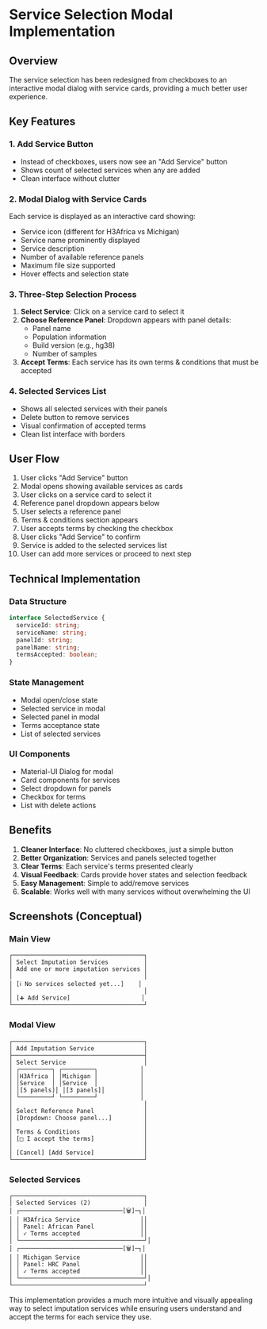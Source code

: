 # Service Selection Modal Implementation

## Overview
The service selection has been redesigned from checkboxes to an interactive modal dialog with service cards, providing a much better user experience.

## Key Features

### 1. **Add Service Button**
- Instead of checkboxes, users now see an "Add Service" button
- Shows count of selected services when any are added
- Clean interface without clutter

### 2. **Modal Dialog with Service Cards**
Each service is displayed as an interactive card showing:
- Service icon (different for H3Africa vs Michigan)
- Service name prominently displayed
- Service description
- Number of available reference panels
- Maximum file size supported
- Hover effects and selection state

### 3. **Three-Step Selection Process**
1. **Select Service**: Click on a service card to select it
2. **Choose Reference Panel**: Dropdown appears with panel details:
   - Panel name
   - Population information
   - Build version (e.g., hg38)
   - Number of samples
3. **Accept Terms**: Each service has its own terms & conditions that must be accepted

### 4. **Selected Services List**
- Shows all selected services with their panels
- Delete button to remove services
- Visual confirmation of accepted terms
- Clean list interface with borders

## User Flow

1. User clicks "Add Service" button
2. Modal opens showing available services as cards
3. User clicks on a service card to select it
4. Reference panel dropdown appears below
5. User selects a reference panel
6. Terms & conditions section appears
7. User accepts terms by checking the checkbox
8. User clicks "Add Service" to confirm
9. Service is added to the selected services list
10. User can add more services or proceed to next step

## Technical Implementation

### Data Structure
```typescript
interface SelectedService {
  serviceId: string;
  serviceName: string;
  panelId: string;
  panelName: string;
  termsAccepted: boolean;
}
```

### State Management
- Modal open/close state
- Selected service in modal
- Selected panel in modal
- Terms acceptance state
- List of selected services

### UI Components
- Material-UI Dialog for modal
- Card components for services
- Select dropdown for panels
- Checkbox for terms
- List with delete actions

## Benefits

1. **Cleaner Interface**: No cluttered checkboxes, just a simple button
2. **Better Organization**: Services and panels selected together
3. **Clear Terms**: Each service's terms presented clearly
4. **Visual Feedback**: Cards provide hover states and selection feedback
5. **Easy Management**: Simple to add/remove services
6. **Scalable**: Works well with many services without overwhelming the UI

## Screenshots (Conceptual)

### Main View
```
┌─────────────────────────────────────┐
│ Select Imputation Services          │
│ Add one or more imputation services │
│                                     │
│ [ℹ️ No services selected yet...]    │
│                                     │
│ [➕ Add Service]                    │
└─────────────────────────────────────┘
```

### Modal View
```
┌─────────────────────────────────────┐
│ Add Imputation Service              │
├─────────────────────────────────────┤
│ Select Service                      │
│ ┌─────────┐ ┌─────────┐            │
│ │H3Africa │ │Michigan │            │
│ │Service  │ │Service  │            │
│ │[5 panels]│ │[3 panels]│          │
│ └─────────┘ └─────────┘            │
│                                     │
│ Select Reference Panel              │
│ [Dropdown: Choose panel...]         │
│                                     │
│ Terms & Conditions                  │
│ [□ I accept the terms]              │
│                                     │
│ [Cancel] [Add Service]              │
└─────────────────────────────────────┘
```

### Selected Services
```
┌─────────────────────────────────────┐
│ Selected Services (2)               │
│ ┌─────────────────────────────[🗑️]─┐│
│ │ H3Africa Service                 ││
│ │ Panel: African Panel             ││
│ │ ✓ Terms accepted                 ││
│ └───────────────────────────────────┘│
│ ┌─────────────────────────────[🗑️]─┐│
│ │ Michigan Service                 ││
│ │ Panel: HRC Panel                 ││
│ │ ✓ Terms accepted                 ││
│ └───────────────────────────────────┘│
└─────────────────────────────────────┘
```

This implementation provides a much more intuitive and visually appealing way to select imputation services while ensuring users understand and accept the terms for each service they use. 